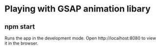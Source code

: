 # Playing with GSAP animation libary

## npm start

Runs the app in the development mode.
Open http://localhost:8080 to view it in the browser.
